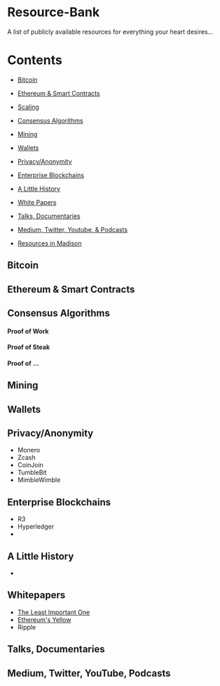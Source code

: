 # Resource-Bank
A list of publicly available resources for everything your heart desires...

# Contents

- [Bitcoin](#bitcoin)
- [Ethereum & Smart Contracts](#ethereum-&-smart-contracts)
- [Scaling](#scale)
- [Consensus Algorithms](#CA)
- [Mining](#Mining)
- [Wallets](#wallets)
- [Privacy/Anonymity](#all-things-privacy)
- [Enterprise Blockchains](#private-blockchains)
- [A Little History](#history)
- [White Papers](#white-papers)

- [Talks, Documentaries](#docs)
- [Medium, Twitter, Youtube, & Podcasts](#channels)
- [Resources in Madison](#social-media-channels)



## Bitcoin



## Ethereum & Smart Contracts



## Consensus Algorithms
#### Proof of Work
#### Proof of Steak
#### Proof of ...


## Mining



## Wallets



## Privacy/Anonymity
* Monero
* Zcash
* CoinJoin
* TumbleBit
* MimbleWimble



## Enterprise Blockchains
* R3
* Hyperledger
* 


## A Little History
*


## Whitepapers
* [The Least Important One](https://bitcoin.org/bitcoin.pdf)
* [Ethereum's Yellow](http://gavwood.com/paper.pdf)
* Ripple



## Talks, Documentaries



## Medium, Twitter, YouTube, Podcasts


